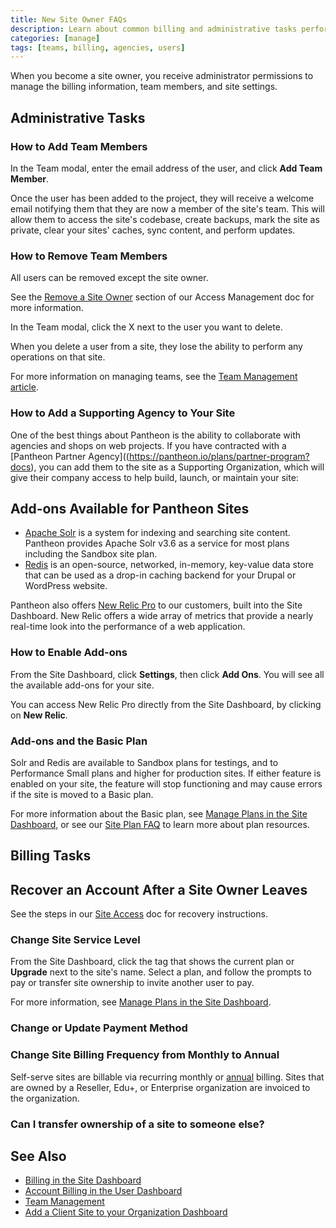 ```yaml
---
title: New Site Owner FAQs
description: Learn about common billing and administrative tasks performed by a Pantheon Drupal or WordPress site owner.
categories: [manage]
tags: [teams, billing, agencies, users]
---
```


When you become a site owner, you receive administrator permissions to manage the billing information, team members, and site settings.

## Administrative Tasks

### How to Add Team Members

In the Team modal, enter the email address of the user, and click **Add Team Member**.

Once the user has been added to the project, they will receive a welcome email notifying them that they are now a member of the site's team. This will allow them to access the site's codebase, create backups, mark the site as private, clear your sites' caches, sync content, and perform updates.

### How to Remove Team Members

<Alert title="Note" type="info">

All users can be removed except the site owner.

See the [Remove a Site Owner](/access-management/#remove-a-site-owner) section of our Access Management doc for more information.

</Alert>

In the Team modal, click the X next to the user you want to delete.

When you delete a user from a site, they lose the ability to perform any operations on that site.

For more information on managing teams, see the [Team Management article](/team-management).

### How to Add a Supporting Agency to Your Site

One of the best things about Pantheon is the ability to collaborate with agencies and shops on web projects. If you have contracted with a [Pantheon Partner Agency]((https://pantheon.io/plans/partner-program?docs), you can add them to the site as a Supporting Organization, which will give their company access to help build, launch, or maintain your site:

<Partial file="add-supporting-org.md" />

## Add-ons Available for Pantheon Sites

 - [Apache Solr](/solr) is a system for indexing and searching site content. Pantheon provides Apache Solr v3.6 as a service for most plans including the Sandbox site plan.
 - [Redis](/redis) is an open-source, networked, in-memory, key-value data store that can be used as a drop-in caching backend for your Drupal or WordPress website.

Pantheon also offers [New Relic Pro](/new-relic) to our customers, built into the Site Dashboard. New Relic offers a wide array of metrics that provide a nearly real-time look into the performance of a web application.

### How to Enable Add-ons

From the Site Dashboard, click **Settings**, then click **Add Ons**. You will see all the available add-ons for your site.

You can access New Relic Pro directly from the Site Dashboard, by clicking on **<span class="glyphicons glyphicons-eye-open"></span> New Relic**.

### Add-ons and the Basic Plan

Solr and Redis are available to Sandbox plans for testings, and to Performance Small plans and higher for production sites. If either feature is enabled on your site, the feature will stop functioning and may cause errors if the site is moved to a Basic plan.

For more information about the Basic plan, see [Manage Plans in the Site Dashboard](/site-plan/#basic-plan), or see our [Site Plan FAQ](/site-plans-faq#plan-resources) to learn more about plan resources.

## Billing Tasks

## Recover an Account After a Site Owner Leaves

See the steps in our [Site Access](/site-access) doc for recovery instructions.

### Change Site Service Level

From the Site Dashboard, click the tag that shows the current plan or **Upgrade** next to the site's name. Select a plan, and follow the prompts to pay or transfer site ownership to invite another user to pay.

For more information, see [Manage Plans in the Site Dashboard](/site-plan).

### Change or Update Payment Method

<Partial file="replace-credit-card.md" />

### Change Site Billing Frequency from Monthly to Annual

Self-serve sites are billable via recurring monthly or [annual](/annual-billing) billing. Sites that are owned by a Reseller, Edu+, or Enterprise organization are invoiced to the organization.

### Can I transfer ownership of a site to someone else?

<Partial file="transfer-ownership-billing-intro.md" />
<Partial file="transfer-ownership-billing-steps.md" />

## See Also

- [Billing in the Site Dashboard](/site-billing)
- [Account Billing in the User Dashboard](/account-billing)
- [Team Management](/team-management)
- [Add a Client Site to your Organization Dashboard](/add-client-site)
